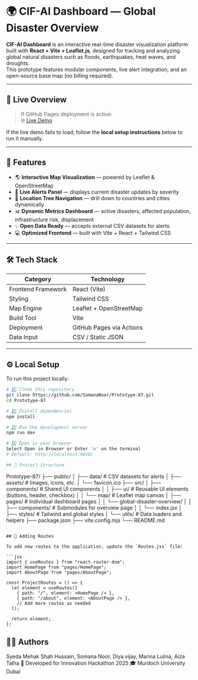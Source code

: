 # 🌍 CIF-AI Dashboard — Global Disaster Overview

**CIF-AI Dashboard** is an interactive real-time disaster visualization platform built with **React + Vite + Leaflet.js**, designed for tracking and analyzing global natural disasters such as floods, earthquakes, heat waves, and droughts.  
This prototype features modular components, live alert integration, and an open-source base map (no billing required).

---

## 🚀 Live Overview

> If GitHub Pages deployment is active:  
> 🌐 [Live Demo](https://somananoor.github.io/Prototype-87/)

If the live demo fails to load, follow the **local setup instructions** below to run it manually.

---

## 🧩 Features

- 🌎 **Interactive Map Visualization** — powered by Leaflet & OpenStreetMap  
- 🔔 **Live Alerts Panel** — displays current disaster updates by severity  
- 🧭 **Location Tree Navigation** — drill down to countries and cities dynamically  
- 📊 **Dynamic Metrics Dashboard** — active disasters, affected population, infrastructure risk, displacement  
- 💡 **Open Data Ready** — accepts external CSV datasets for alerts  
- 💻 **Optimized Frontend** — built with Vite + React + Tailwind CSS

---

## 🛠️ Tech Stack

| Category | Technology |
|-----------|-------------|
| Frontend Framework | React (Vite) |
| Styling | Tailwind CSS |
| Map Engine | Leaflet + OpenStreetMap |
| Build Tool | Vite |
| Deployment | GitHub Pages via Actions |
| Data Input | CSV / Static JSON |

---

## ⚙️ Local Setup

To run this project locally:

```bash
# 1️⃣ Clone this repository
git clone https://github.com/SomanaNoor/Prototype-87.git
cd Prototype-87

# 2️⃣ Install dependencies
npm install

# 3️⃣ Run the development server
npm run dev

# 4️⃣ Open in your browser
Select Open in Browser or Enter 'o' on the terminal
# Default: http://localhost:4028/

## 📁 Project Structure

```
Prototype-87/
├── public/
│   ├── data/                  # CSV datasets for alerts
│   ├── assets/                # Images, icons, etc.
│   └── favicon.ico
├── src/
│   ├── components/            # Shared UI components
│   │   ├── ui/                # Reusable UI elements (buttons, header, checkbox)
│   │   └── map/               # Leaflet map canvas
│   ├── pages/                 # Individual dashboard pages
│   │   └── global-disaster-overview/
│   │       ├── components/    # Submodules for overview page
│   │       └── index.jsx
│   ├── styles/                # Tailwind and global styles
│   └── utils/                 # Data loaders and helpers
├── package.json
├── vite.config.mjs
└── README.md
```

## 🧩 Adding Routes

To add new routes to the application, update the `Routes.jsx` file:

```jsx
import { useRoutes } from "react-router-dom";
import HomePage from "pages/HomePage";
import AboutPage from "pages/AboutPage";

const ProjectRoutes = () => {
  let element = useRoutes([
    { path: "/", element: <HomePage /> },
    { path: "/about", element: <AboutPage /> },
    // Add more routes as needed
  ]);

  return element;
};
```

## 👩‍💻 Authors

Syeda Mehak Shah Hussain, 
Somana Noor, Diya vijay, 
Marina Lulina, Aiza Talha
📍 Developed for Innovation Hackathon 2025
🎓 Murdoch University Dubai
